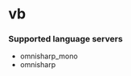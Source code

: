 # vb
<!--- THIS DOCUMENT IS AUTOMATICALLY GENERATED, DON'T EDIT IT -->

### Supported language servers

- omnisharp_mono
- omnisharp
